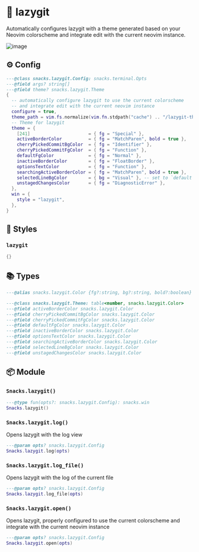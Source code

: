 # 🍿 lazygit

Automatically configures lazygit with a theme generated based on your Neovim colorscheme
and integrate edit with the current neovim instance.

![image](https://github.com/user-attachments/assets/5e5ca232-af65-4ebc-b0ca-02bc9c33d23d)

<!-- docgen -->

## ⚙️ Config

```lua
---@class snacks.lazygit.Config: snacks.terminal.Opts
---@field args? string[]
---@field theme? snacks.lazygit.Theme
{
  -- automatically configure lazygit to use the current colorscheme
  -- and integrate edit with the current neovim instance
  configure = true,
  theme_path = vim.fs.normalize(vim.fn.stdpath("cache") .. "/lazygit-theme.yml"),
  -- Theme for lazygit
  theme = {
    [241]                      = { fg = "Special" },
    activeBorderColor          = { fg = "MatchParen", bold = true },
    cherryPickedCommitBgColor  = { fg = "Identifier" },
    cherryPickedCommitFgColor  = { fg = "Function" },
    defaultFgColor             = { fg = "Normal" },
    inactiveBorderColor        = { fg = "FloatBorder" },
    optionsTextColor           = { fg = "Function" },
    searchingActiveBorderColor = { fg = "MatchParen", bold = true },
    selectedLineBgColor        = { bg = "Visual" }, -- set to `default` to have no background colour
    unstagedChangesColor       = { fg = "DiagnosticError" },
  },
  win = {
    style = "lazygit",
  },
}
```

## 🎨 Styles

### `lazygit`

```lua
{}
```

## 📚 Types

```lua
---@alias snacks.lazygit.Color {fg?:string, bg?:string, bold?:boolean}
```

```lua
---@class snacks.lazygit.Theme: table<number, snacks.lazygit.Color>
---@field activeBorderColor snacks.lazygit.Color
---@field cherryPickedCommitBgColor snacks.lazygit.Color
---@field cherryPickedCommitFgColor snacks.lazygit.Color
---@field defaultFgColor snacks.lazygit.Color
---@field inactiveBorderColor snacks.lazygit.Color
---@field optionsTextColor snacks.lazygit.Color
---@field searchingActiveBorderColor snacks.lazygit.Color
---@field selectedLineBgColor snacks.lazygit.Color
---@field unstagedChangesColor snacks.lazygit.Color
```

## 📦 Module

### `Snacks.lazygit()`

```lua
---@type fun(opts?: snacks.lazygit.Config): snacks.win
Snacks.lazygit()
```

### `Snacks.lazygit.log()`

Opens lazygit with the log view

```lua
---@param opts? snacks.lazygit.Config
Snacks.lazygit.log(opts)
```

### `Snacks.lazygit.log_file()`

Opens lazygit with the log of the current file

```lua
---@param opts? snacks.lazygit.Config
Snacks.lazygit.log_file(opts)
```

### `Snacks.lazygit.open()`

Opens lazygit, properly configured to use the current colorscheme
and integrate with the current neovim instance

```lua
---@param opts? snacks.lazygit.Config
Snacks.lazygit.open(opts)
```
